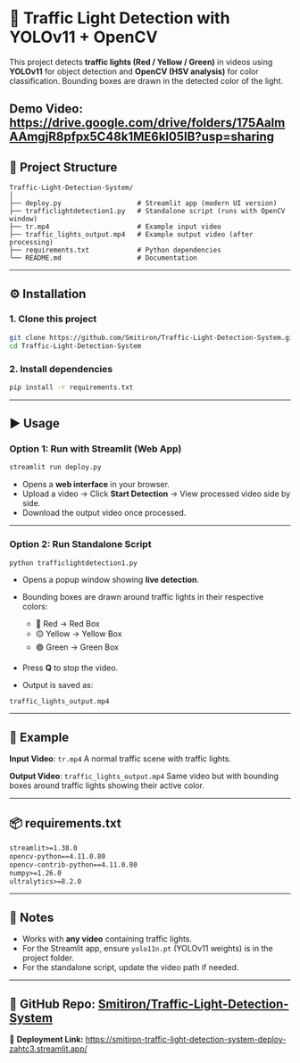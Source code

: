 # 🚦 Traffic Light Detection with YOLOv11 + OpenCV

This project detects **traffic lights (Red / Yellow / Green)** in videos using **YOLOv11** for object detection and **OpenCV (HSV analysis)** for color classification. Bounding boxes are drawn in the detected color of the light.

Demo Video:
https://drive.google.com/drive/folders/175AalmAAmgjR8pfpx5C48k1ME6kl05IB?usp=sharing
---

## 📂 Project Structure

```
Traffic-Light-Detection-System/
│
├── deploy.py                   # Streamlit app (modern UI version)
├── trafficlightdetection1.py   # Standalone script (runs with OpenCV window)
├── tr.mp4                      # Example input video
├── traffic_lights_output.mp4   # Example output video (after processing)
├── requirements.txt            # Python dependencies
└── README.md                   # Documentation
```

---

## ⚙️ Installation

### 1. Clone this project

```bash
git clone https://github.com/Smitiron/Traffic-Light-Detection-System.git
cd Traffic-Light-Detection-System
```

### 2. Install dependencies

```bash
pip install -r requirements.txt
```

---

## ▶️ Usage

### Option 1: Run with Streamlit (Web App)

```bash
streamlit run deploy.py
```

* Opens a **web interface** in your browser.
* Upload a video → Click **Start Detection** → View processed video side by side.
* Download the output video once processed.

---

### Option 2: Run Standalone Script

```bash
python trafficlightdetection1.py
```

* Opens a popup window showing **live detection**.
* Bounding boxes are drawn around traffic lights in their respective colors:

  * 🔴 Red → Red Box
  * 🟡 Yellow → Yellow Box
  * 🟢 Green → Green Box
* Press **Q** to stop the video.
* Output is saved as:

```
traffic_lights_output.mp4
```

---

## 🎥 Example

**Input Video**: `tr.mp4`
A normal traffic scene with traffic lights.

**Output Video**: `traffic_lights_output.mp4`
Same video but with bounding boxes around traffic lights showing their active color.

---

## 📦 requirements.txt

```txt
streamlit>=1.38.0
opencv-python==4.11.0.80
opencv-contrib-python==4.11.0.80
numpy>=1.26.0
ultralytics>=8.2.0
```

---

## 🚀 Notes

* Works with **any video** containing traffic lights.
* For the Streamlit app, ensure `yolo11n.pt` (YOLOv11 weights) is in the project folder.
* For the standalone script, update the video path if needed.

---

📌 **GitHub Repo:** [Smitiron/Traffic-Light-Detection-System](https://github.com/Smitiron/Traffic-Light-Detection-System)
---
📌 **Deployment Link:** https://smitiron-traffic-light-detection-system-deploy-zahtc3.streamlit.app/







